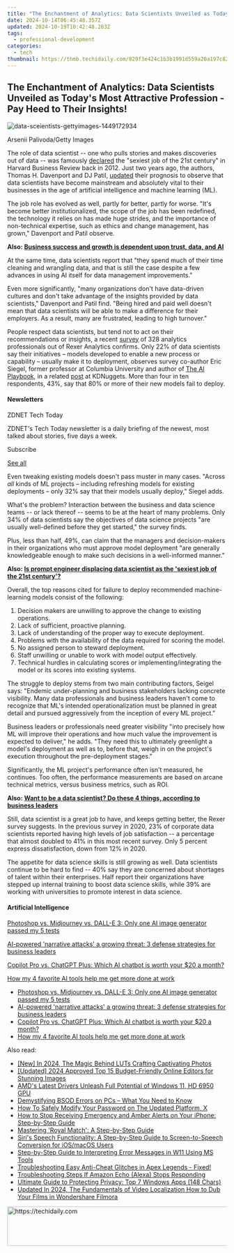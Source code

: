 ```yaml
---
title: "The Enchantment of Analytics: Data Scientists Unveiled as Today's Most Attractive Profession - Pay Heed to Their Insights!"
date: 2024-10-14T06:45:48.357Z
updated: 2024-10-19T10:42:48.283Z
tags:
  - professional-development
categories:
  - tech
thumbnail: https://thmb.techidaily.com/829f3e424c1b3b1991d559a20a197c8257f098aee3dfffc59a2e2d3ad659a88e.jpg
---
```


## The Enchantment of Analytics: Data Scientists Unveiled as Today's Most Attractive Profession - Pay Heed to Their Insights!

![data-sceientists-gettyimages-1449172934](https://www.zdnet.com/a/img/resize/319d5e46427578a7081b4ef7567fe33568f40d0b/2024/02/28/a19a938b-0f96-49c8-98aa-03566b43740c/data-sceientists-gettyimages-1449172934.jpg?auto=webp&width=1280)

Arsenii Palivoda/Getty Images

The role of data scientist -- one who pulls stories and makes discoveries out of data -- was famously [declared](https://hbr.org/2012/10/data-scientist-the-sexiest-job-of-the-21st-century) the "sexiest job of the 21st century" in Harvard Business Review back in 2012\. Just two years ago, the authors, Thomas H. Davenport and DJ Patil, [updated](https://hbr.org/2022/07/is-data-scientist-still-the-sexiest-job-of-the-21st-century) their prognosis to observe that data scientists have become mainstream and absolutely vital to their businesses in the age of artificial intelligence and machine learning (ML).

The job role has evolved as well, partly for better, partly for worse. "It's become better institutionalized, the scope of the job has been redefined, the technology it relies on has made huge strides, and the importance of non-technical expertise, such as ethics and change management, has grown," Davenport and Patil observe.

**Also: [Business success and growth is dependent upon trust, data, and AI](https://www.zdnet.com/article/business-success-depends-on-trust-ai-data/)**

At the same time, data scientists report that "they spend much of their time cleaning and wrangling data, and that is still the case despite a few advances in using AI itself for data management improvements."

Even more significantly, "many organizations don't have data-driven cultures and don't take advantage of the insights provided by data scientists," Davenport and Patil find. "Being hired and paid well doesn't mean that data scientists will be able to make a difference for their employers. As a result, many are frustrated, leading to high turnover."

People respect data scientists, but tend not to act on their recommendations or insights, a recent [survey](https://www.rexeranalytics.com/data-science-survey) of 328 analytics professionals out of Rexer Analytics confirms. Only 22% of data scientists say their initiatives – models developed to enable a new process or capability – usually make it to deployment, observes survey co-author Eric Siegel, former professor at Columbia University and author of [The AI Playbook](https://buy.geni.us/Proxy.ashx?TSID=368250&GR%5FURL=https%3A%2F%2Fwww.amazon.com%2Fdp%2F0262048906%2Fref%3Dcm%5Fsw%5Fr%5Fas%5Fgl%5Fapi%5Fgl%5Fi%5F4B8QQ1HF8TKTED5VJ8KV%3FlinkCode%3Dml1%26tag%3Dzd-buy-button-20%26ascsubtag%3D%5F%5FCOM%5FCLICK%5FID%5F%5F%7C39bf0356-a78e-499a-ab14-fdf365ae68ef%7Cdtp&dtb=1), in a related [post](https://www.kdnuggets.com/survey-machine-learning-projects-still-routinely-fail-to-deploy) at KDNuggets. More than four in ten respondents, 43%, say that 80% or more of their new models fail to deploy. 

#### Newsletters

ZDNET Tech Today

ZDNET's Tech Today newsletter is a daily briefing of the newest, most talked about stories, five days a week.

 Subscribe

[See all](https://www.zdnet.com/newsletters/)

Even tweaking existing models doesn't pass muster in many cases. "Across _all_ kinds of ML projects – including refreshing models for existing deployments – only 32% say that their models usually deploy," Siegel adds. 

What's the problem? Interaction between the business and data science teams -- or lack thereof -- seems to be at the heart of many problems. Only 34% of data scientists say the objectives of data science projects "are usually well-defined before they get started," the survey finds. 

Plus, less than half, 49%, can claim that the managers and decision-makers in their organizations who must approve model deployment "are generally knowledgeable enough to make such decisions in a well-informed manner." 

**Also: [Is prompt engineer displacing data scientist as the 'sexiest job of the 21st century'?](https://www.zdnet.com/article/is-prompt-engineer-displacing-data-scientist-as-the-sexiest-job-of-the-21st-century/)**

Overall, the top reasons cited for failure to deploy recommended machine-learning models consist of the following:

1. Decision makers are unwilling to approve the change to existing operations.
2. Lack of sufficient, proactive planning.
3. Lack of understanding of the proper way to execute deployment.
4. Problems with the availability of the data required for scoring the model.
5. No assigned person to steward deployment.
6. Staff unwilling or unable to work with model output effectively.
7. Technical hurdles in calculating scores or implementing/integrating the model or its scores into existing systems.

The struggle to deploy stems from two main contributing factors, Seigel says: "Endemic under-planning and business stakeholders lacking concrete visibility. Many data professionals and business leaders haven't come to recognize that ML's intended operationalization must be planned in great detail and pursued aggressively from the inception of every ML project." 

Business leaders or professionals need greater visibility "into precisely how ML will improve their operations and how much value the improvement is expected to deliver," he adds. "They need this to ultimately greenlight a model's deployment as well as to, before that, weigh in on the project's execution throughout the pre-deployment stages."

Significantly, the ML project's performance often isn't measured, he continues. Too often, the performance measurements are based on arcane technical metrics, versus business metrics, such as ROI. 

**Also: [Want to be a data scientist? Do these 4 things, according to business leaders](https://www.zdnet.com/home-and-office/work-life/want-to-be-a-data-scientist-do-these-4-things-according-to-business-leaders/)**

Still, data scientist is a great job to have, and keeps getting better, the Rexer survey suggests. In the previous survey in 2020, 23% of corporate data scientists reported having high levels of job satisfaction -- a percentage that almost doubled to 41% in this most recent survey. Only 5 percent express dissatisfaction, down from 12% in 2020\. 

The appetite for data science skills is still growing as well. Data scientists continue to be hard to find -- 40% say they are concerned about shortages of talent within their enterprises. Half report their organizations have stepped up internal training to boost data science skills, while 39% are working with universities to promote interest in data science.

#### Artificial Intelligence

[Photoshop vs. Midjourney vs. DALL-E 3: Only one AI image generator passed my 5 tests](https://www.zdnet.com/article/is-photoshops-new-text-to-image-as-good-as-midjourney-and-dall-e-we-test-it-and-see/ "Photoshop vs. Midjourney vs. DALL-E 3: Only one AI image generator passed my 5 tests")

[AI-powered 'narrative attacks' a growing threat: 3 defense strategies for business leaders](https://www.zdnet.com/article/ai-powered-narrative-attacks-a-growing-threat-3-defense-strategies-for-business-leaders/ "AI-powered 'narrative attacks' a growing threat: 3 defense strategies for business leaders")

[Copilot Pro vs. ChatGPT Plus: Which AI chatbot is worth your $20 a month?](https://www.zdnet.com/article/copilot-pro-vs-chatgpt-plus-which-is-ai-chatbot-is-worth-your-20-a-month/ "Copilot Pro vs. ChatGPT Plus: Which AI chatbot is worth your $20 a month?")

[How my 4 favorite AI tools help me get more done at work](https://www.zdnet.com/article/how-my-4-favorite-ai-tools-help-me-get-more-done-at-work/ "How my 4 favorite AI tools help me get more done at work")

* [Photoshop vs. Midjourney vs. DALL-E 3: Only one AI image generator passed my 5 tests](https://www.zdnet.com/article/is-photoshops-new-text-to-image-as-good-as-midjourney-and-dall-e-we-test-it-and-see/ "Photoshop vs. Midjourney vs. DALL-E 3: Only one AI image generator passed my 5 tests")
* [AI-powered 'narrative attacks' a growing threat: 3 defense strategies for business leaders](https://www.zdnet.com/article/ai-powered-narrative-attacks-a-growing-threat-3-defense-strategies-for-business-leaders/ "AI-powered 'narrative attacks' a growing threat: 3 defense strategies for business leaders")
* [Copilot Pro vs. ChatGPT Plus: Which AI chatbot is worth your $20 a month?](https://www.zdnet.com/article/copilot-pro-vs-chatgpt-plus-which-is-ai-chatbot-is-worth-your-20-a-month/ "Copilot Pro vs. ChatGPT Plus: Which AI chatbot is worth your $20 a month?")
* [How my 4 favorite AI tools help me get more done at work](https://www.zdnet.com/article/how-my-4-favorite-ai-tools-help-me-get-more-done-at-work/ "How my 4 favorite AI tools help me get more done at work")

<ins class="adsbygoogle"
     style="display:block"
     data-ad-format="autorelaxed"
     data-ad-client="ca-pub-7571918770474297"
     data-ad-slot="1223367746"></ins>

<ins class="adsbygoogle"
     style="display:block"
     data-ad-client="ca-pub-7571918770474297"
     data-ad-slot="8358498916"
     data-ad-format="auto"
     data-full-width-responsive="true"></ins>

<span class="atpl-alsoreadstyle">Also read:</span>
<div><ul>
<li><a href="https://fox-direct.techidaily.com/new-in-2024-the-magic-behind-luts-crafting-captivating-photos/"><u>[New] In 2024, The Magic Behind LUTs Crafting Captivating Photos</u></a></li>
<li><a href="https://article-knowledge.techidaily.com/updated-2024-approved-top-15-budget-friendly-online-editors-for-stunning-images/"><u>[Updated] 2024 Approved Top 15 Budget-Friendly Online Editors for Stunning Images</u></a></li>
<li><a href="https://network-issues.techidaily.com/amds-latest-drivers-unleash-full-potential-of-windows-11-hd-6950-gpu/"><u>AMD's Latest Drivers Unleash Full Potential of Windows 11, HD 6950 GPU</u></a></li>
<li><a href="https://techno-recovery.techidaily.com/demystifying-bsod-errors-on-pcs-what-you-need-to-know/"><u>Demystifying BSOD Errors on PCs – What You Need to Know</u></a></li>
<li><a href="https://techno-recovery.techidaily.com/how-to-safely-modify-your-password-on-the-updated-platform-x/"><u>How To Safely Modify Your Password on The Updated Platform, X</u></a></li>
<li><a href="https://techno-recovery.techidaily.com/how-to-stop-receiving-emergency-and-amber-alerts-on-your-iphone-step-by-step-guide/"><u>How to Stop Receiving Emergency and Amber Alerts on Your iPhone: Step-by-Step Guide</u></a></li>
<li><a href="https://techno-recovery.techidaily.com/mastering-royal-match-a-step-by-step-guide/"><u>Mastering 'Royal Match': A Step-by-Step Guide</u></a></li>
<li><a href="https://techno-recovery.techidaily.com/siris-speech-functionality-a-step-by-step-guide-to-screen-to-speech-conversion-for-iosmacos-users/"><u>Siri's Speech Functionality: A Step-by-Step Guide to Screen-to-Speech Conversion for iOS/macOS Users</u></a></li>
<li><a href="https://win11-tips.techidaily.com/step-by-step-guide-to-interpreting-error-messages-in-w11-using-ms-tools/"><u>Step-by-Step Guide to Interpreting Error Messages in W11 Using MS Tools</u></a></li>
<li><a href="https://win-howtos.techidaily.com/troubleshooting-easy-anti-cheat-glitches-in-apex-legends-fixed/"><u>Troubleshooting Easy Anti-Cheat Glitches in Apex Legends - Fixed!</u></a></li>
<li><a href="https://techno-recovery.techidaily.com/troubleshooting-steps-if-amazon-echo-alexa-stops-responding/"><u>Troubleshooting Steps If Amazon Echo (Alexa) Stops Responding</u></a></li>
<li><a href="https://win11-tips.techidaily.com/ultimate-guide-to-protecting-privacy-top-7-windows-apps-148-chars/"><u>Ultimate Guide to Protecting Privacy: Top 7 Windows Apps (148 Chars)</u></a></li>
<li><a href="https://sound-tweaking.techidaily.com/updated-in-2024-the-fundamentals-of-video-localization-how-to-dub-your-films-in-wondershare-filmora/"><u>Updated In 2024, The Fundamentals of Video Localization How to Dub Your Films in Wondershare Filmora</u></a></li>
</ul></div>

<!-- affiliate ads begin -->
<a href="https://aligracehair.sjv.io/c/5597632/2006919/19272" target="_top" id="2006919">
  <img src="//a.impactradius-go.com/display-ad/19272-2006919" border="0" alt="https://techidaily.com" width="728" height="90"/>
</a>
<img height="0" width="0" src="https://aligracehair.sjv.io/i/5597632/2006919/19272" style="position:absolute;visibility:hidden;" border="0" />
<!-- affiliate ads end -->

